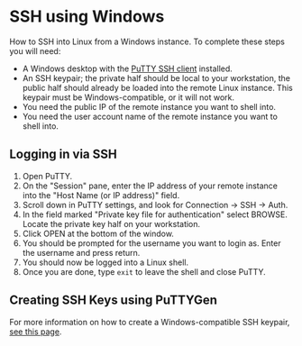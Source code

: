 # SSH using Windows

How to SSH into Linux from a Windows instance. To complete these steps you will need:

* A Windows desktop with the [PuTTY SSH client](https://www.chiark.greenend.org.uk/~sgtatham/putty/latest.html) installed.
* An SSH keypair; the private half should be local to your workstation, the public half should already be loaded into the remote Linux instance. This keypair must be Windows-compatible, or it will not work.
* You need the public IP of the remote instance you want to shell into.
* You need the user account name of the remote instance you want to shell into.


## Logging in via SSH

1. Open PuTTY.
2. On the "Session" pane, enter the IP address of your remote instance into the "Host Name (or IP address)" field.
3. Scroll down in PuTTY settings, and look for Connection -> SSH -> Auth.
4. In the field marked "Private key file for authentication" select BROWSE. Locate the private key half on your workstation.
5. Click OPEN at the bottom of the window.
6. You should be prompted for the username you want to login as. Enter the username and press return.
7. You should now be logged into a Linux shell. 
8. Once you are done, type `exit` to leave the shell and close PuTTY.


## Creating SSH Keys using PuTTYGen

For more information on how to create a Windows-compatible SSH keypair, [see this page](https://docs.joyent.com/public-cloud/getting-started/ssh-keys/generating-an-ssh-key-manually/manually-generating-your-ssh-key-in-windows).

